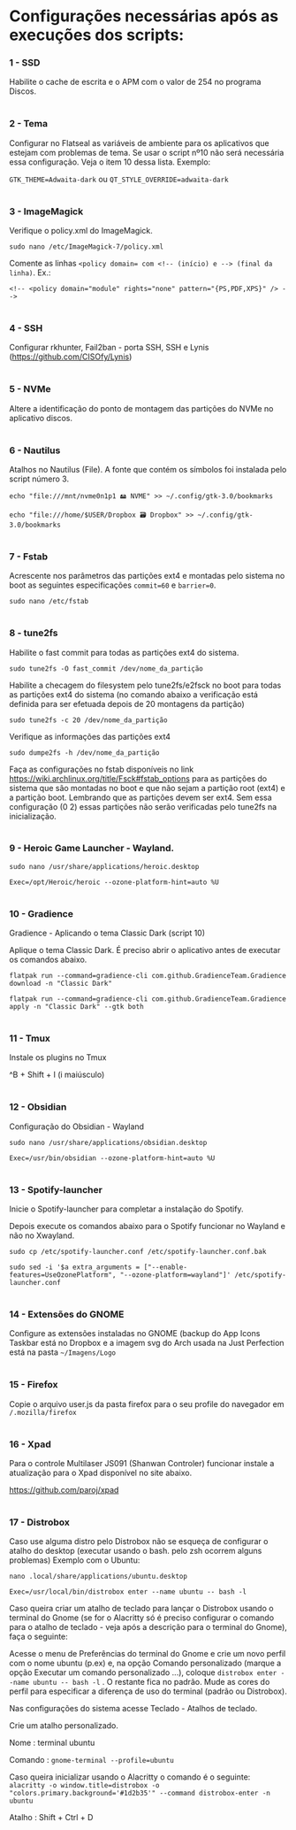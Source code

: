 # Configurações necessárias após as execuções dos scripts:

### 1 - SSD
Habilite o cache de escrita e o APM com o valor de 254 no programa Discos.
<br><br>

### 2 - Tema
Configurar no Flatseal as variáveis de ambiente para os aplicativos que estejam com problemas de tema. Se usar o script nº10 não será necessária essa configuração. Veja o item 10 dessa lista. Exemplo:

`GTK_THEME=Adwaita-dark` ou `QT_STYLE_OVERRIDE=adwaita-dark` 
<br><br>

### 3 - ImageMagick
Verifique o policy.xml do ImageMagick.

`sudo nano /etc/ImageMagick-7/policy.xml`

Comente as linhas `<policy domain= com <!-- (início) e --> (final da linha)`. Ex.:

`<!-- <policy domain="module" rights="none" pattern="{PS,PDF,XPS}" /> -->`
<br><br>

### 4 - SSH
Configurar rkhunter, Fail2ban - porta SSH, SSH e Lynis (https://github.com/CISOfy/Lynis)
<br><br>

### 5 - NVMe
Altere a identificação do ponto de montagem das partições do NVMe no aplicativo discos.
<br><br>

### 6 - Nautilus
Atalhos no Nautilus (File). A fonte que contém os símbolos foi instalada pelo script número 3.

`echo "file:///mnt/nvme0n1p1 🖴 NVME" >> ~/.config/gtk-3.0/bookmarks`

`echo "file:///home/$USER/Dropbox 🗃 Dropbox" >> ~/.config/gtk-3.0/bookmarks`
<br><br>

### 7 - Fstab
Acrescente nos parâmetros das partições ext4 e montadas pelo sistema no boot as seguintes especificações `commit=60` e `barrier=0`.

`sudo nano /etc/fstab`
<br><br>

### 8 - tune2fs
Habilite o fast commit para todas as partições ext4 do sistema.

`sudo tune2fs -O fast_commit /dev/nome_da_partição`

Habilite a checagem do filesystem pelo tune2fs/e2fsck no boot para todas as partições ext4 do sistema (no comando abaixo a verificação está definida para ser efetuada depois de 20 montagens da partição)

`sudo tune2fs -c 20 /dev/nome_da_partição`

Verifique as informações das partições ext4

`sudo dumpe2fs -h /dev/nome_da_partição`

Faça as configurações no fstab disponíveis no link https://wiki.archlinux.org/title/Fsck#fstab_options para as partições do sistema que são montadas no boot e que não sejam a partição root (ext4) e a partição boot. Lembrando que as partições devem ser ext4. Sem essa configuração (0 2) essas partições não serão verificadas pelo tune2fs na inicialização.
<br><br>

### 9 - Heroic Game Launcher - Wayland.

`sudo nano /usr/share/applications/heroic.desktop`

`Exec=/opt/Heroic/heroic --ozone-platform-hint=auto %U`
<br><br>

### 10 - Gradience
Gradience - Aplicando o tema Classic Dark (script 10)

Aplique o tema Classic Dark. É preciso abrir o aplicativo antes de executar os comandos abaixo.

`flatpak run --command=gradience-cli com.github.GradienceTeam.Gradience download -n "Classic Dark"`

`flatpak run --command=gradience-cli com.github.GradienceTeam.Gradience apply -n "Classic Dark" --gtk both`
<br><br>

### 11 - Tmux

Instale os plugins no Tmux

^B + Shift + I (i maiúsculo)
<br><br>

### 12 - Obsidian

Configuração do Obsidian - Wayland  

`sudo nano /usr/share/applications/obsidian.desktop `

`Exec=/usr/bin/obsidian --ozone-platform-hint=auto %U`
<br><br>

### 13 - Spotify-launcher

Inicie o Spotify-launcher para completar a instalação do Spotify.

Depois execute os comandos abaixo para o Spotify funcionar no Wayland e não no Xwayland.

`sudo cp /etc/spotify-launcher.conf /etc/spotify-launcher.conf.bak`

`sudo sed -i '$a extra_arguments = ["--enable-features=UseOzonePlatform", "--ozone-platform=wayland"]' /etc/spotify-launcher.conf`
<br><br>

### 14 - Extensões do GNOME

Configure as extensões instaladas no GNOME (backup do App Icons Taskbar está no Dropbox e a imagem svg do Arch usada na Just Perfection está na pasta `~/Imagens/Logo`
<br><br>

### 15 - Firefox
Copie o arquivo user.js da pasta firefox para o seu profile do navegador em `/.mozilla/firefox`
<br><br>

### 16 - Xpad

Para o controle Multilaser JS091 (Shanwan Controler) funcionar instale a atualização para o Xpad disponível no site abaixo.

https://github.com/paroj/xpad
<br><br>

### 17 - Distrobox

Caso use alguma distro pelo Distrobox não se esqueça de configurar o atalho do desktop (executar usando o bash. pelo zsh ocorrem alguns problemas)
Exemplo com o Ubuntu:

`nano .local/share/applications/ubuntu.desktop`

`Exec=/usr/local/bin/distrobox enter --name ubuntu -- bash -l`

Caso queira criar um atalho de teclado para lançar o Distrobox usando o terminal do Gnome (se for o Alacritty só é preciso configurar o comando para o atalho de teclado - veja após a descrição para o terminal do Gnome), faça o seguinte:

Acesse o menu de Preferências do terminal do Gnome e crie um novo perfil com o nome ubuntu (p.ex) e, na opção Comando personalizado (marque a opção Executar um comando personalizado ...), coloque `distrobox enter --name ubuntu -- bash -l` . O restante fica no padrão. Mude as cores do perfil para especificar a diferença de uso do terminal (padrão ou Distrobox).

Nas configurações do sistema acesse Teclado - Atalhos de teclado.

Crie um atalho personalizado.

Nome : terminal ubuntu

Comando : `gnome-terminal --profile=ubuntu`

Caso queira inicializar usando o Alacritty o comando é o seguinte:
`alacritty -o window.title=distrobox -o "colors.primary.background='#1d2b35'" --command distrobox-enter -n ubuntu`

Atalho : Shift + Ctrl + D
